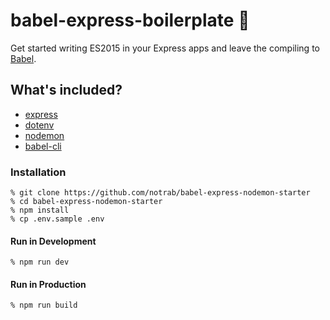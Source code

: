 # babel-express-boilerplate 🙌

Get started writing ES2015 in your Express apps and leave the compiling to [Babel](https://babeljs.io/).

## What's included?

* [express](https://www.npmjs.com/package/express)
* [dotenv](https://www.npmjs.com/package/dotenv)
* [nodemon](https://www.npmjs.com/package/nodemon)
* [babel-cli](https://www.npmjs.com/package/babel-cli)

### Installation
    % git clone https://github.com/notrab/babel-express-nodemon-starter
    % cd babel-express-nodemon-starter
    % npm install
    % cp .env.sample .env

#### Run in Development
    % npm run dev

#### Run in Production
    % npm run build
